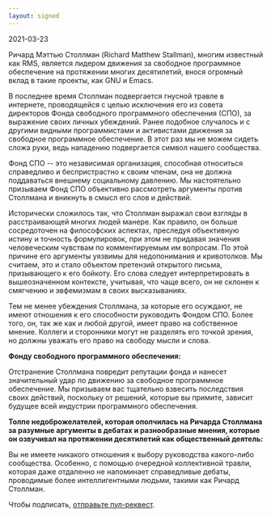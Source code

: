 ```yaml
---
layout: signed
---
```


2021-03-23

Ричард Мэттью Столлман (Richard Matthew Stallman), многим известный как RMS,
является лидером движения за свободное программное обеспечение на протяжении
многих десятилетий, внося огромный вклад в такие проекты, как GNU и Emacs.

В последнее время Столлман подвергается гнусной травле в интернете,
проводящейся с целью исключения его из совета директоров Фонда свободного
программного обеспечения (СПО), за выражение своих личных убеждений. Ранее
подобное случалось и с другими видными программистами и активистами движения за
свободное программное обеспечение. В этот раз мы не можем сидеть сложа руки,
ведь нападению подвергается символ нашего сообщества.

Фонд СПО -- это независимая организация, способная относиться справедливо и
беспристрастно к своим членам, она не должна поддаваться внешнему социальному
давлению. Мы настоятельно призываем Фонд СПО объективно рассмотреть аргументы
против Столлмана и вникнуть в смысл его слов и действий.

Исторически сложилось так, что Столлман выражал свои взгляды в расстраивающей
многих людей манере. Как правило, он больше сосредоточен на философских
аспектах, преследуя объективную истину и точность формулировок, при этом
не придавая значения человеческим чувствам по комментируемым им вопросам. По этой
причине его аргументы уязвимы для недопонимания и кривотолков. Мы считаем, это
и стало объектом претензий открытого письма, призывающего к его бойкоту. Его
слова следует интерпретировать в вышеозначенном контексте, учитывая, что чаще
всего, он не склонен к смягчению и эвфемизмам в своих высказываниях.

Тем не менее убеждения Столлмана, за которые его осуждают, не имеют отношения к
его способности руководить Фондом СПО. Более того, он, так же как и любой другой,
имеет право на собственное мнение. Коллеги и сторонники могут не разделять его
точкой зрения, но должны уважать его право на свободу мысли и слова.

**Фонду свободного программного обеспечения:**

Отстранение Столлмана повредит репутации фонда и нанесет значительный удар по
движению за свободное программное обеспечение. Мы призываем вас тщательно
взвесить последствия своих действий, поскольку от решений, которые вы примите,
зависит будущее всей индустрии программного обеспечения.

**Толпе недоброжелателей, которая ополчилась на Ричарда Столлмана за разумные аргументы
в дебатах и разнообразные мнения, которые он озвучивал на протяжении
десятилетий как общественный деятель:**

Вы не имеете никакого отношения к выбору руководства какого-либо сообщества.
Особенно, с помощью очередной коллективной травли, которая даже отдаленно
не напоминает справедливые дебаты, проводимые более интеллигентными людьми,
такими как Ричард Столлман.

Чтобы подписать, [отправьте пул-реквест](https://github.com/rms-support-letter/rms-support-letter.github.io/pulls).
